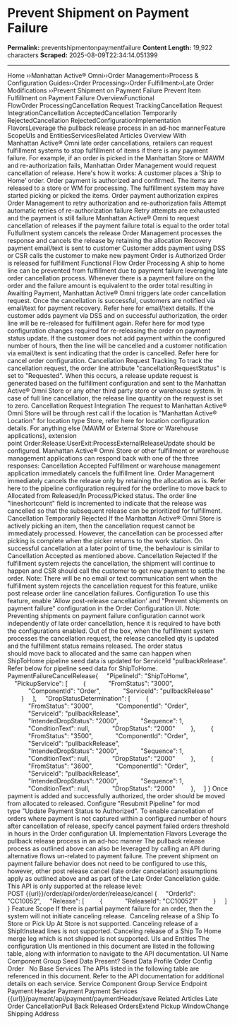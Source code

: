 # Prevent Shipment on Payment Failure

**Permalink:** preventshipmentonpaymentfailure
**Content Length:** 19,922 characters
**Scraped:** 2025-08-09T22:34:14.051399

---

Home &rsaquo;&rsaquo;Manhattan Active® Omni&rsaquo;&rsaquo;Order Management&rsaquo;&rsaquo;Process & Configuration Guides&rsaquo;&rsaquo;Order Processing&rsaquo;&rsaquo;Order Fulfillment&rsaquo;&rsaquo;Late Order Modifications ››Prevent Shipment on Payment Failure Prevent Item Fulfillment on Payment Failure OverviewFunctional FlowOrder&nbsp;ProcessingCancellation Request TrackingCancellation Request IntegrationCancellation AcceptedCancellation Temporarily RejectedCancellation RejectedConfigurationImplementation FlavorsLeverage the pullback release process in an ad-hoc mannerFeature ScopeUIs and EntitiesServicesRelated Articles Overview With Manhattan&nbsp;Active&reg; Omni late order cancellations, retailers can request fulfillment systems to stop fulfillment of items if there is any payment failure.&nbsp;For example, if an order is picked in the Manhattan Store or&nbsp;MAWM and re-authorization fails, Manhattan Order Management would request cancellation of release. Here&#39;s how it works: A customer places a&nbsp;&lsquo;Ship to Home&rsquo;&nbsp;order. Order payment is authorized and confirmed. The items are released to a store or WM for&nbsp;processing. The fulfillment system may have started picking or picked the items. Order payment authorization expires Order Management to retry authorization and re-authorization fails Attempt automatic retries of re-authorization failure Retry&nbsp;attempts are exhausted and the payment is still failure Manhattan&nbsp;Active&reg; Omni to request cancellation of releases if the payment failure total is equal to the order total Fulfullment system cancels the release Order Management processes the response and cancels the release by retaining the allocation Recovery payment email/text is sent to customer Customer adds payment using DSS or CSR calls the&nbsp;customer to make&nbsp;new payment Order is Authorized Order is released for fulfillment Functional Flow Order&nbsp;Processing A ship to home line can be prevented from fulfillment due to payment failure leveraging&nbsp;late order cancellation process. Whenever there is a payment failure on the order and the failure amount is equivalent to the order total resulting in Awaiting Payment, Manhattan&nbsp;Active&reg; Omni triggers&nbsp;late order cancellation request. Once the cancellation is successful, customers are notified via email/text for payment recovery. Refer&nbsp;here for email/text details. If the customer adds payment via DSS and on successful authorization, the order line will be re-released for fulfillment again. Refer here for mod type configuration changes required for re-releasing the order on payment status update. If the customer does not add payment within&nbsp;the configured number of hours, then the line will be cancelled and a customer notification via email/text is sent indicating that the order is cancelled. Refer here for cancel order configuration. Cancellation Request Tracking To track the cancellation request, the order line attribute&nbsp;&quot;cancellationRequestStatus&quot; is set to &quot;Requested&quot;. When this occurs, a&nbsp;release update request&nbsp;is generated based on the fulfillment configuration and sent to the Manhattan Active&reg; Omni Store or any other third party store or warehouse system. In case of full line cancellation, the release line quantity on the request is&nbsp;set to zero. Cancellation Request Integration The request to Manhattan Active&reg; Omni Store will be through rest call if the location is &quot;Manhattan Active&reg; Location&quot; for location type Store, refer&nbsp;here&nbsp;for location configuration details. For anything else&nbsp;(MAWM or External Store or Warehouse applications), extension point&nbsp;Order:Release:UserExit:ProcessExternalReleaseUpdate&nbsp;should be configured. Manhattan Active&reg; Omni&nbsp;Store or other fulfillment or warehouse management applications&nbsp;can respond back with one of the three responses: Cancellation Accepted Fulfillment or warehouse management application&nbsp;immediately cancels the fulfillment line. Order Management immediately cancels the release only by retaining the allocation as is. Refer here to the pipeline configuration required for the orderline to move back to Allocated from Released/In Process/Picked&nbsp;status. The order line &quot;lineshortcount&quot; field is incremented to indicate that the release was cancelled so that the subsequent release can be prioritized for fulfillment.&nbsp; Cancellation Temporarily Rejected If the Manhattan&nbsp;Active&reg; Omni Store is actively picking an item, then the cancellation request cannot be immediately processed. However, the cancellation can be processed after picking is&nbsp;complete&nbsp;when the picker returns to the work station. On successful cancellation at a later point of time, the behaviour is similar to Cancellation Accepted as mentioned above. Cancellation Rejected If the fulfillment system rejects the cancellation, the shipment will continue to happen and CSR should call the customer to get new payment to settle the order. Note: There will be no email or text communication sent when the fulfillment system rejects the cancellation request&nbsp;for this feature, unlike post release order line cancellation failures. Configuration To use this feature, enable&nbsp;&#39;Allow post-release cancellation&#39; and &quot;Prevent shipments on payment failure&quot;&nbsp;configuration in the Order Configuration UI. Note: Preventing shipments on payment failure configuration cannot work independently of late order cancellation, hence it is required to have both the configurations enabled. Out of the box, when the fulfillment system processes the cancellation request, the release cancelled qty is updated and the fulfillment status remains released. The order status should&nbsp;move&nbsp;back to allocated and the same can happen when ShipToHome&nbsp;pipeline seed data is updated for ServiceId &quot;pullbackRelease&quot;. Refer below for pipeline seed data for ShipToHome. PaymentFailureCancelRelease{ &nbsp;&nbsp;&nbsp;&nbsp;&quot;PipelineId&quot;:&nbsp;&quot;ShipToHome&quot;, &nbsp;&nbsp;&nbsp;&nbsp;&quot;PickupService&quot;:&nbsp;[ &nbsp;&nbsp;&nbsp;&nbsp;&nbsp;&nbsp;&nbsp;&nbsp;{ &nbsp;&nbsp;&nbsp;&nbsp;&nbsp;&nbsp;&nbsp;&nbsp;&nbsp;&nbsp;&nbsp;&nbsp;&quot;FromStatus&quot;:&nbsp;&quot;3000&quot;, &nbsp;&nbsp;&nbsp;&nbsp;&nbsp;&nbsp;&nbsp;&nbsp;&nbsp;&nbsp;&nbsp;&nbsp;&quot;ComponentId&quot;:&nbsp;&quot;Order&quot;, &nbsp;&nbsp;&nbsp;&nbsp;&nbsp;&nbsp;&nbsp;&nbsp;&nbsp;&nbsp;&nbsp;&nbsp;&quot;ServiceId&quot;:&nbsp;&quot;pullbackRelease&quot; &nbsp;&nbsp;&nbsp;&nbsp;&nbsp;&nbsp;&nbsp;&nbsp;} &nbsp;&nbsp;&nbsp;&nbsp;], &nbsp;&nbsp;&nbsp;&nbsp;&quot;DropStatusDetermination&quot;:&nbsp;[ &nbsp;&nbsp;&nbsp;&nbsp;&nbsp;&nbsp;&nbsp;&nbsp;{ &nbsp;&nbsp;&nbsp;&nbsp;&nbsp;&nbsp;&nbsp;&nbsp;&nbsp;&nbsp;&nbsp;&nbsp;&quot;FromStatus&quot;:&nbsp;&quot;3000&quot;, &nbsp;&nbsp;&nbsp;&nbsp;&nbsp;&nbsp;&nbsp;&nbsp;&nbsp;&nbsp;&nbsp;&nbsp;&quot;ComponentId&quot;:&nbsp;&quot;Order&quot;, &nbsp;&nbsp;&nbsp;&nbsp;&nbsp;&nbsp;&nbsp;&nbsp;&nbsp;&nbsp;&nbsp;&nbsp;&quot;ServiceId&quot;:&nbsp;&quot;pullbackRelease&quot;, &nbsp;&nbsp;&nbsp;&nbsp;&nbsp;&nbsp;&nbsp;&nbsp;&nbsp;&nbsp;&nbsp;&nbsp;&quot;IntendedDropStatus&quot;:&nbsp;&quot;2000&quot;, &nbsp;&nbsp;&nbsp;&nbsp;&nbsp;&nbsp;&nbsp;&nbsp;&nbsp;&nbsp;&nbsp;&nbsp;&quot;Sequence&quot;:&nbsp;1, &nbsp;&nbsp;&nbsp;&nbsp;&nbsp;&nbsp;&nbsp;&nbsp;&nbsp;&nbsp;&nbsp;&nbsp;&quot;ConditionText&quot;:&nbsp;null, &nbsp;&nbsp;&nbsp;&nbsp;&nbsp;&nbsp;&nbsp;&nbsp;&nbsp;&nbsp;&nbsp;&nbsp;&quot;DropStatus&quot;:&nbsp;&quot;2000&quot; &nbsp;&nbsp;&nbsp;&nbsp;&nbsp;&nbsp;&nbsp;&nbsp;}, &nbsp;&nbsp;&nbsp;&nbsp;&nbsp;&nbsp;&nbsp;&nbsp;{ &nbsp;&nbsp;&nbsp;&nbsp;&nbsp;&nbsp;&nbsp;&nbsp;&nbsp;&nbsp;&nbsp;&nbsp;&quot;FromStatus&quot;:&nbsp;&quot;3500&quot;, &nbsp;&nbsp;&nbsp;&nbsp;&nbsp;&nbsp;&nbsp;&nbsp;&nbsp;&nbsp;&nbsp;&nbsp;&quot;ComponentId&quot;:&nbsp;&quot;Order&quot;, &nbsp;&nbsp;&nbsp;&nbsp;&nbsp;&nbsp;&nbsp;&nbsp;&nbsp;&nbsp;&nbsp;&nbsp;&quot;ServiceId&quot;:&nbsp;&quot;pullbackRelease&quot;, &nbsp;&nbsp;&nbsp;&nbsp;&nbsp;&nbsp;&nbsp;&nbsp;&nbsp;&nbsp;&nbsp;&nbsp;&quot;IntendedDropStatus&quot;:&nbsp;&quot;2000&quot;, &nbsp;&nbsp;&nbsp;&nbsp;&nbsp;&nbsp;&nbsp;&nbsp;&nbsp;&nbsp;&nbsp;&nbsp;&quot;Sequence&quot;:&nbsp;1, &nbsp;&nbsp;&nbsp;&nbsp;&nbsp;&nbsp;&nbsp;&nbsp;&nbsp;&nbsp;&nbsp;&nbsp;&quot;ConditionText&quot;:&nbsp;null, &nbsp;&nbsp;&nbsp;&nbsp;&nbsp;&nbsp;&nbsp;&nbsp;&nbsp;&nbsp;&nbsp;&nbsp;&quot;DropStatus&quot;:&nbsp;&quot;2000&quot; &nbsp;&nbsp;&nbsp;&nbsp;&nbsp;&nbsp;&nbsp;&nbsp;}, &nbsp;&nbsp;&nbsp;&nbsp;&nbsp;&nbsp;&nbsp;&nbsp;{ &nbsp;&nbsp;&nbsp;&nbsp;&nbsp;&nbsp;&nbsp;&nbsp;&nbsp;&nbsp;&nbsp;&nbsp;&quot;FromStatus&quot;:&nbsp;&quot;3600&quot;, &nbsp;&nbsp;&nbsp;&nbsp;&nbsp;&nbsp;&nbsp;&nbsp;&nbsp;&nbsp;&nbsp;&nbsp;&quot;ComponentId&quot;:&nbsp;&quot;Order&quot;, &nbsp;&nbsp;&nbsp;&nbsp;&nbsp;&nbsp;&nbsp;&nbsp;&nbsp;&nbsp;&nbsp;&nbsp;&quot;ServiceId&quot;:&nbsp;&quot;pullbackRelease&quot;, &nbsp;&nbsp;&nbsp;&nbsp;&nbsp;&nbsp;&nbsp;&nbsp;&nbsp;&nbsp;&nbsp;&nbsp;&quot;IntendedDropStatus&quot;:&nbsp;&quot;2000&quot;, &nbsp;&nbsp;&nbsp;&nbsp;&nbsp;&nbsp;&nbsp;&nbsp;&nbsp;&nbsp;&nbsp;&nbsp;&quot;Sequence&quot;:&nbsp;1, &nbsp;&nbsp;&nbsp;&nbsp;&nbsp;&nbsp;&nbsp;&nbsp;&nbsp;&nbsp;&nbsp;&nbsp;&quot;ConditionText&quot;:&nbsp;null, &nbsp;&nbsp;&nbsp;&nbsp;&nbsp;&nbsp;&nbsp;&nbsp;&nbsp;&nbsp;&nbsp;&nbsp;&quot;DropStatus&quot;:&nbsp;&quot;2000&quot; &nbsp;&nbsp;&nbsp;&nbsp;&nbsp;&nbsp;&nbsp;&nbsp;}, &nbsp;&nbsp;&nbsp;&nbsp;] } Once payment is added and successfully authorized, the order should be moved from allocated to released. Configure &quot;Resubmit Pipeline&quot; for mod type&nbsp;&quot;Update Payment Status to Authorized&quot;. To enable&nbsp;cancellation of orders where payment is not captured within a configured number of hours after cancellation of release, specify cancel payment failed orders threshold in hours in the Order configuration UI. Implementation Flavors Leverage the pullback release process in an ad-hoc manner The pullback release process as outlined above can also be leveraged by calling an API during alternative flows un-related to payment failure. The prevent shipment on payment failure behavior does not need to be configured to use this, however, other post release cancel (late order cancelation) assumptions apply as outlined above and as part of the&nbsp;Late Order Cancellation&nbsp;guide. This API is only supported at the release level: POST&nbsp;{{url}}/order/api/order/order/release/cancel { &nbsp; &nbsp; &quot;OrderId&quot;: &quot;CC10052&quot;, &nbsp; &nbsp; &quot;Release&quot;: [ &nbsp; &nbsp; &nbsp; &nbsp; { &nbsp; &nbsp; &nbsp; &nbsp; &nbsp; &nbsp; &quot;ReleaseId&quot;: &quot;CC100521&quot; &nbsp; &nbsp; &nbsp; &nbsp; } &nbsp; &nbsp; ] } Feature Scope If there is partial payment failure for an order, then the system will not initiate canceling release.&nbsp; Canceling release of a Ship To Store or Pick Up At Store is not supported. Canceling release of a ShipItInstead lines is not supported. Canceling release of a Ship To Home merge leg which is not shipped is not supported. UIs and Entities The configuration UIs mentioned in this document are listed in the following table,&nbsp;along with information to&nbsp;navigate&nbsp;to the API documentation. UI Name Component Group Seed Data Present? Seed Data Profile Order Config Order &nbsp; No Base Services The&nbsp;APIs listed in the following table are referenced in this document. Refer to the API documentation for additional details on&nbsp;each service. Service Component Group Service Endpoint Payment Header Payment Payment Services {{url}}/payment/api/payment/paymentHeader/save Related Articles Late Order CancellationPull Back Released OrdersExtend Pickup WindowChange Shipping Address &nbsp;